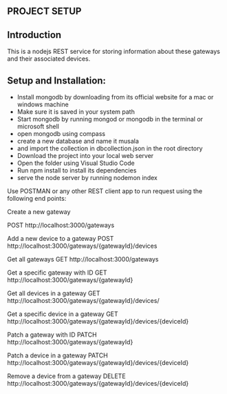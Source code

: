 ## PROJECT SETUP

## Introduction

This is a nodejs REST service for storing information about these gateways and their associated devices.

## Setup and Installation:

- Install mongodb by downloading from its official website for a mac or windows machine
- Make sure it is saved in your system path
- Start mongodb by running mongod or mongodb in the terminal or microsoft shell
- open mongodb using compass
- create a new database and name it musala
- and import the collection in dbcollection.json in the root directory
- Download the project into your local web server
- Open the folder using Visual Studio Code
- Run npm install to install its dependencies
- serve the node server by running nodemon index

Use POSTMAN or any other REST client app to run request using the following end points:

Create a new gateway

POST http://localhost:3000/gateways

Add a new device to a gateway
POST http://localhost:3000/gateways/{gatewayId}/devices

Get all gateways
GET http://localhost:3000/gateways

Get a specific gateway with ID
GET http://localhost:3000/gateways/{gatewayId}

Get all devices in a gateway
GET http://localhost:3000/gateways/{gatewayId}/devices/

Get a specific device in a gateway
GET http://localhost:3000/gateways/{gatewayId}/devices/{deviceId}

Patch a gateway with ID
PATCH http://localhost:3000/gateways/{gatewayId}

Patch a device in a gateway
PATCH http://localhost:3000/gateways/{gatewayId}/devices/{deviceId}

Remove a device from a gateway
DELETE http://localhost:3000/gateways/{gatewayId}/devices/{deviceId}
